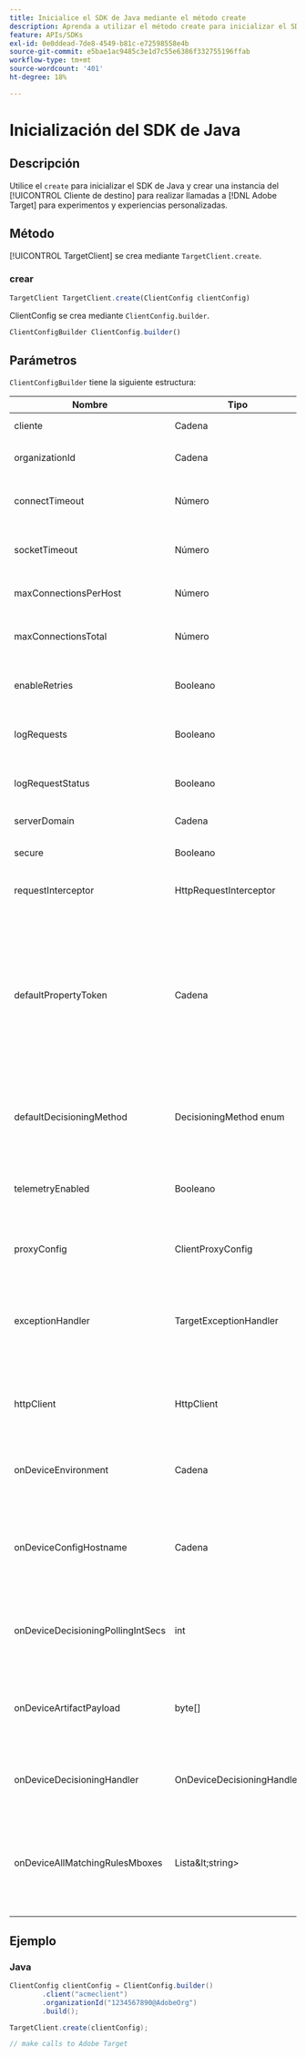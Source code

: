 ```yaml
---
title: Inicialice el SDK de Java mediante el método create
description: Aprenda a utilizar el método create para inicializar el SDK de Java e instanciar el [!UICONTROL TargetClient] para realizar llamadas a [!DNL Adobe Target] para experimentos y experiencias personalizadas.
feature: APIs/SDKs
exl-id: 0e0ddead-7de8-4549-b81c-e72598558e4b
source-git-commit: e5bae1ac9485c3e1d7c55e6386f332755196ffab
workflow-type: tm+mt
source-wordcount: '401'
ht-degree: 18%

---
```


# Inicialización del SDK de Java

## Descripción

Utilice el `create` para inicializar el SDK de Java y crear una instancia del [!UICONTROL Cliente de destino] para realizar llamadas a [!DNL Adobe Target] para experimentos y experiencias personalizadas.

## Método

[!UICONTROL TargetClient] se crea mediante `TargetClient.create`.

### crear

```javascript {line-numbers="true"}
TargetClient TargetClient.create(ClientConfig clientConfig)
```

ClientConfig se crea mediante `ClientConfig.builder`.

```javascript {line-numbers="true"}
ClientConfigBuilder ClientConfig.builder()
```

## Parámetros

`ClientConfigBuilder` tiene la siguiente estructura:

| Nombre | Tipo | Requerido | Valor predeterminado | Descripción |
| --- | --- | --- | --- | --- |
| cliente | Cadena | Sí | Ninguna | [!UICONTROL ID de cliente de Target] |
| organizationId | Cadena | Sí | Ninguna | [!UICONTROL ID de organización de Experience Cloud] |
| connectTimeout | Número | No | 10000 | Tiempo de espera de conexión para todas las solicitudes en milisegundos |
| socketTimeout | Número | No | 10000 | Tiempo de espera de socket para todas las solicitudes en milisegundos |
| maxConnectionsPerHost | Número | No | 100 | Máximo de conexiones por [!DNL Target] host |
| maxConnectionsTotal | Número | No | 200 | Conexiones máximas, incluidas todas [!DNL Target] hosts |
| enableRetries | Booleano | No | true | Reintentos automáticos para tiempos de espera de socket (máximo 4) |
| logRequests | Booleano | No | false | Registro [!DNL Target] solicitudes y respuestas en depuración |
| logRequestStatus | Booleano | No | false | Registro [!DNL Target] tiempo de respuesta, estado y dirección URL |
| serverDomain | Cadena | No | `*client*.tt.omtrdc.net` | Anula el nombre de host predeterminado |
| secure | Booleano | No | true | No configurado para aplicar el esquema HTTP |
| requestInterceptor | HttpRequestInterceptor | No | Nulo | Añadir interceptor de solicitud personalizada |
| defaultPropertyToken | Cadena | No | Ninguna | Establece el token de propiedad predeterminado para cada `getOffers` llamada. **Para la toma de decisiones en el dispositivo**, el SDK solo descargará el artefacto que contiene las actividades calificadas para el token de propiedad establecido en `defaultPropertyToken` |
| defaultDecisioningMethod | DecisioningMethod enum | No | SERVER_SIDE | Debe establecerse a ON_DEVICE o HYBRID para habilitar la toma de decisiones en el dispositivo |
| telemetryEnabled | Booleano | No | true | Permite a los clientes excluir la recopilación de datos adicionales durante las solicitudes a [!DNL Target] servidores |
| proxyConfig | ClientProxyConfig | No | Ninguna | Permite al cliente proporcionar sus propios detalles de proxy |
| exceptionHandler | TargetExceptionHandler | No | Ninguna | Se puede utilizar para implementar la administración de excepciones personalizada durante el procesamiento de reglas |
| httpClient | HttpClient | No | Ninguna | Permite a los usuarios reemplazar el [!DNL Target] Cliente HTTP con un cliente HTTP personalizado |
| onDeviceEnvironment | Cadena | No | producción | Se puede utilizar para especificar un entorno diferente en el dispositivo, como el ensayo |
| onDeviceConfigHostname | Cadena | No | `assets.adobetarget.com` | Se puede utilizar para especificar un host diferente para utilizar y descargar el archivo del artefacto de toma de decisiones en el dispositivo |
| onDeviceDecisioningPollingIntSecs | int | No | 300 (5 minutos) | Número de segundos entre capturas del archivo de artefacto de toma de decisiones en el dispositivo |
| onDeviceArtifactPayload | byte[] | No | Ninguna | Proporciona toma de decisiones en el dispositivo con carga útil de artefacto anterior para permitir la ejecución inmediata |
| onDeviceDecisioningHandler | OnDeviceDecisioningHandler | No | Ninguna | Registra llamadas de retorno para eventos de toma de decisiones en el dispositivo |
| onDeviceAllMatchingRulesMboxes | Lista\&lt;string> | No | Ninguna | Permite a los usuarios especificar los mboxes para los que se devolverá todo el contenido de reglas coincidentes durante la toma de decisiones en el dispositivo |

## Ejemplo

### Java

```java {line-numbers="true"}
ClientConfig clientConfig = ClientConfig.builder()
        .client("acmeclient")
        .organizationId("1234567890@AdobeOrg")
        .build();

TargetClient.create(clientConfig);

// make calls to Adobe Target
```
